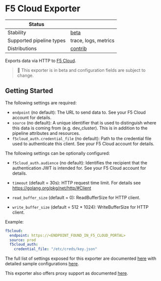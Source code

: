 # F5 Cloud Exporter

| Status                   |                      |
| ------------------------ |----------------------|
| Stability                | [beta]               |
| Supported pipeline types | trace, logs, metrics |
| Distributions            | [contrib]            |

Exports data via HTTP to [F5 Cloud](https://portal.cloudservices.f5.com/).

> :construction: This exporter is in beta and configuration fields are subject to change.

## Getting Started

The following settings are required:

- `endpoint` (no default): The URL to send data to. See your F5 Cloud account for details.
- `source` (no default): A unique identifier that is used to distinguish where this data is coming from (e.g. dev_cluster). This is in 
  addition to the pipeline attributes and resources.
- `f5cloud_auth.credential_file` (no default): Path to the credential file used to authenticate this client. See your F5 
  Cloud account for details.

The following settings can be optionally configured:

- `f5cloud_auth.audience` (no default): Identifies the recipient that the authentication JWT is intended for. See your F5 Cloud 
  account for details.

- `timeout` (default = 30s): HTTP request time limit. For details see https://golang.org/pkg/net/http/#Client
- `read_buffer_size` (default = 0): ReadBufferSize for HTTP client.
- `write_buffer_size` (default = 512 * 1024): WriteBufferSize for HTTP client.

Example:

```yaml
f5cloud:
  endpoint: https://<ENDPOINT_FOUND_IN_F5_CLOUD_PORTAL>
  source: prod
  f5cloud_auth:
    credential_file: "/etc/creds/key.json"
```

The full list of settings exposed for this exporter are documented [here](./config.go) with detailed sample
configurations [here](./testdata/config.yaml).

This exporter also offers proxy support as documented 
[here](https://github.com/open-telemetry/opentelemetry-collector/tree/main/exporter#proxy-support).

[beta]:https://github.com/open-telemetry/opentelemetry-collector#beta
[contrib]:https://github.com/open-telemetry/opentelemetry-collector-releases/tree/main/distributions/otelcol-contrib
